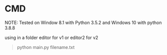 # CMD

NOTE: Tested on Window 8.1 with Python 3.5.2 and Windows 10 with python 3.8.8

using in a folder editor for v1 or editor2 for v2
> python main.py filename.txt

